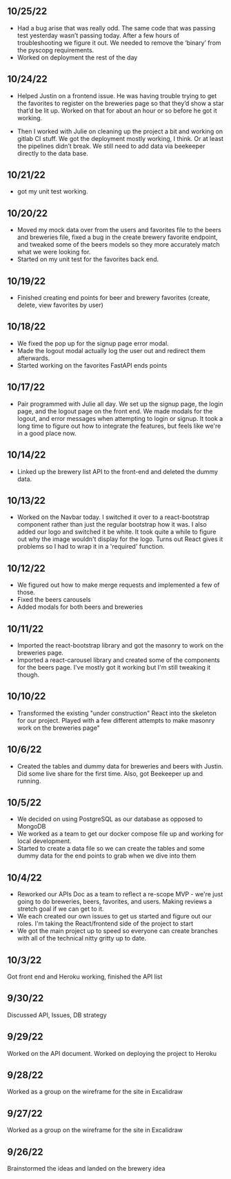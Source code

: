 ## 10/25/22 
* Had a bug arise that was really odd. The same code that was passing test yesterday wasn’t passing today. After a few hours of troubleshooting we figure it out. We needed to remove the ‘binary’ from the pyscopg requirements.
* Worked on deployment the rest of the day

## 10/24/22 
* Helped Justin on a frontend issue. He was having trouble trying to get the favorites to register on the breweries page so that they’d show a star that’d be lit up. Worked on that for about an hour or so before he got it working. 

* Then I worked with Julie on cleaning up the project a bit and working on gitlab CI stuff. We got the deployment mostly working, I think. Or at least the pipelines didn’t break. We still need to add data via beekeeper directly to the data base.

## 10/21/22
* got my unit test working.

## 10/20/22
* Moved my mock data over from the users and favorites file to the beers and breweries file, fixed a bug in the create brewery favorite endpoint, and tweaked some of the beers models so they more accurately match what we were looking for.
* Started on my unit test for the favorites back end.

## 10/19/22 
* Finished creating end points for beer and brewery favorites (create, delete, view favorites by user)

## 10/18/22
* We fixed the pop up for the signup page error modal.
* Made the logout modal actually log the user out and redirect them afterwards.
* Started working on the favorites FastAPI ends points

## 10/17/22
* Pair programmed with Julie all day. We set up the signup page, the login page, and the logout page on the front end. We made modals for the logout, and error messages when attempting to login or signup. It took a long time to figure out how to integrate the features, but feels like we're in a good place now.

## 10/14/22
* Linked up the brewery list API to the front-end and deleted the dummy data.

## 10/13/22
* Worked on the Navbar today. I switched it over to a react-bootstrap component rather than just the regular bootstrap how it was. I also added our logo and switched it be white. It took quite a while to figure out why the image wouldn't display for the logo. Turns out React gives it problems so I had to wrap it in a 'required' function.

## 10/12/22
* We figured out how to make merge requests and implemented a few of those.
* Fixed the beers carousels
* Added modals for both beers and breweries

## 10/11/22
* Imported the react-bootstrap library and got the masonry to work on the breweries page.
* Imported a react-carousel library and created some of the components for the beers page. I've mostly got it working but I'm still tweaking it though. 

## 10/10/22
* Transformed the existing "under construction" React into the skeleton for our project. Played with a few different attempts to make masonry work on the breweries page"

## 10/6/22
* Created the tables and dummy data for breweries and beers with Justin. Did some live share for the first time. Also, got Beekeeper up and running.

## 10/5/22
* We decided on using PostgreSQL as our database as opposed to MongoDB
* We worked as a team to get our docker compose file up and working for local development.
* Started to create a data file so we can create the tables and some dummy data for the end points to grab when we dive into them

## 10/4/22
* Reworked our APIs Doc as a team to reflect a re-scope MVP - we're just going to do breweries, beers, favorites, and users. Making reviews a stretch goal if we can get to it.
* We each created our own issues to get us started and figure out our roles. I'm taking the React/frontend side of the project to start
* We got the main project up to speed so everyone can create branches with all of the technical nitty gritty up to date.

## 10/3/22 
Got front end and Heroku working, finished the API list

## 9/30/22  
Discussed API, Issues, DB strategy

## 9/29/22
Worked on the API document. Worked on deploying the project to Heroku

## 9/28/22  
Worked as a group on the wireframe for the site in Excalidraw

## 9/27/22 
Worked as a group on the wireframe for the site in Excalidraw

## 9/26/22 
Brainstormed the ideas and landed on the brewery idea
